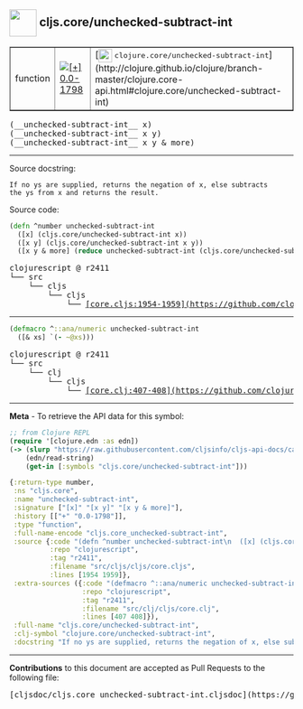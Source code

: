 ## <img width="48px" valign="middle" src="http://i.imgur.com/Hi20huC.png"> cljs.core/unchecked-subtract-int

 <table border="1">
<tr>

<td>function</td>
<td><a href="https://github.com/cljsinfo/cljs-api-docs/tree/0.0-1798"><img valign="middle" alt="[+] 0.0-1798" src="https://img.shields.io/badge/+-0.0--1798-lightgrey.svg"></a> </td>
<td>
[<img height="24px" valign="middle" src="http://i.imgur.com/1GjPKvB.png"> <samp>clojure.core/unchecked-subtract-int</samp>](http://clojure.github.io/clojure/branch-master/clojure.core-api.html#clojure.core/unchecked-subtract-int)
</td>
</tr>
</table>

 <samp>
(__unchecked-subtract-int__ x)<br>
</samp>
 <samp>
(__unchecked-subtract-int__ x y)<br>
</samp>
 <samp>
(__unchecked-subtract-int__ x y & more)<br>
</samp>

---




Source docstring:

```
If no ys are supplied, returns the negation of x, else subtracts
the ys from x and returns the result.
```

Source code:

```clj
(defn ^number unchecked-subtract-int
  ([x] (cljs.core/unchecked-subtract-int x))
  ([x y] (cljs.core/unchecked-subtract-int x y))
  ([x y & more] (reduce unchecked-subtract-int (cljs.core/unchecked-subtract-int x y) more)))
```

 <pre>
clojurescript @ r2411
└── src
    └── cljs
        └── cljs
            └── <ins>[core.cljs:1954-1959](https://github.com/clojure/clojurescript/blob/r2411/src/cljs/cljs/core.cljs#L1954-L1959)</ins>
</pre>


---

```clj
(defmacro ^::ana/numeric unchecked-subtract-int
  ([& xs] `(- ~@xs)))
```

 <pre>
clojurescript @ r2411
└── src
    └── clj
        └── cljs
            └── <ins>[core.clj:407-408](https://github.com/clojure/clojurescript/blob/r2411/src/clj/cljs/core.clj#L407-L408)</ins>
</pre>

---

__Meta__ - To retrieve the API data for this symbol:

```clj
;; from Clojure REPL
(require '[clojure.edn :as edn])
(-> (slurp "https://raw.githubusercontent.com/cljsinfo/cljs-api-docs/catalog/cljs-api.edn")
    (edn/read-string)
    (get-in [:symbols "cljs.core/unchecked-subtract-int"]))
```

```clj
{:return-type number,
 :ns "cljs.core",
 :name "unchecked-subtract-int",
 :signature ["[x]" "[x y]" "[x y & more]"],
 :history [["+" "0.0-1798"]],
 :type "function",
 :full-name-encode "cljs.core_unchecked-subtract-int",
 :source {:code "(defn ^number unchecked-subtract-int\n  ([x] (cljs.core/unchecked-subtract-int x))\n  ([x y] (cljs.core/unchecked-subtract-int x y))\n  ([x y & more] (reduce unchecked-subtract-int (cljs.core/unchecked-subtract-int x y) more)))",
          :repo "clojurescript",
          :tag "r2411",
          :filename "src/cljs/cljs/core.cljs",
          :lines [1954 1959]},
 :extra-sources ({:code "(defmacro ^::ana/numeric unchecked-subtract-int\n  ([& xs] `(- ~@xs)))",
                  :repo "clojurescript",
                  :tag "r2411",
                  :filename "src/clj/cljs/core.clj",
                  :lines [407 408]}),
 :full-name "cljs.core/unchecked-subtract-int",
 :clj-symbol "clojure.core/unchecked-subtract-int",
 :docstring "If no ys are supplied, returns the negation of x, else subtracts\nthe ys from x and returns the result."}

```

---

__Contributions__ to this document are accepted as Pull Requests to the following file:

 <pre>
[cljsdoc/cljs.core_unchecked-subtract-int.cljsdoc](https://github.com/cljsinfo/cljs-api-docs/blob/master/cljsdoc/cljs.core_unchecked-subtract-int.cljsdoc)
</pre>

